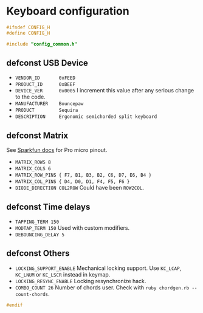 # Keyboard configuration

```c
#ifndef CONFIG_H
#define CONFIG_H

#include "config_common.h"
```

## defconst USB Device

- `VENDOR_ID       0xFEED`
- `PRODUCT_ID      0xBEEF`
- `DEVICE_VER      0x0005`
  I increment this value after any serious change to the code.
- `MANUFACTURER    Bouncepaw`
- `PRODUCT         Sequira`
- `DESCRIPTION     Ergonomic semichorded split keyboard`

## defconst Matrix

See [Sparkfun docs](https://learn.sparkfun.com/tutorials/pro-micro--fio-v3-hookup-guide/hardware-overview-pro-micro) for Pro micro pinout.

- `MATRIX_ROWS 8`
- `MATRIX_COLS 6`
- `MATRIX_ROW_PINS { F7, B1, B3, B2, C6, D7, E6, B4 }`
- `MATRIX_COL_PINS { D4, D0, D1, F4, F5, F6 }`
- `DIODE_DIRECTION COL2ROW`
  Could have been `ROW2COL`.

## defconst Time delays

- `TAPPING_TERM 150`
- `MODTAP_TERM 150`
  Used with custom modifiers.
- `DEBOUNCING_DELAY 5`

## defconst Others

- `LOCKING_SUPPORT_ENABLE`
  Mechanical locking support. Use `KC_LCAP`, `KC_LNUM` or `KC_LSCR` instead in keymap.
- `LOCKING_RESYNC_ENABLE`
  Locking resynchronize hack.
- `COMBO_COUNT 26`
  Number of chords user. Check with `ruby chordgen.rb --count-chords`.

```c
#endif
```

